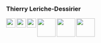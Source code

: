 ### Thierry Leriche-Dessirier

<img src="https://cdn.jsdelivr.net/gh/devicons/devicon/icons/java/java-original.svg" width="25" align="left" />
<img src="https://cdn.jsdelivr.net/gh/devicons/devicon/icons/javascript/javascript-original.svg" width="25" align="left" />
<img src="https://cdn.jsdelivr.net/gh/devicons/devicon/icons/php/php-original.svg" width="25" align="left" />

<img src="https://cdn.jsdelivr.net/gh/devicons/devicon/icons/java/java-original.svg" width="50" align="left" />
<img src="https://cdn.jsdelivr.net/gh/devicons/devicon/icons/javascript/javascript-original.svg" width="50" align="left" />
<img src="https://cdn.jsdelivr.net/gh/devicons/devicon/icons/php/php-original.svg" width="50" align="left" />




<!--
**thierryler/thierryler** is a ✨ _special_ ✨ repository because its `README.md` (this file) appears on your GitHub profile.

Here are some ideas to get you started:

- 🔭 I’m currently working on ...
- 🌱 I’m currently learning ...
- 👯 I’m looking to collaborate on ...
- 🤔 I’m looking for help with ...
- 💬 Ask me about ...
- 📫 How to reach me: ...
- 😄 Pronouns: ...
- ⚡ Fun fact: ...
-->
